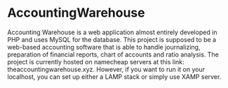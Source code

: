 # AccountingWarehouse
Accounting Warehouse is a web application almost entirely developed in PHP and uses MySQL for the database. This project is supposed to be a web-based accounting software that is able to handle journalizing, preparation of financial reports, chart of accounts and ratio analysis. 
The project is currently hosted on namecheap servers at this link: theaccountingwarehouse.xyz. However, if you want to run it on your localhost, you can set up either a LAMP stack or simply use XAMP server.  
